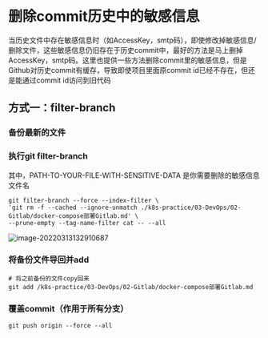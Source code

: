 # 删除commit历史中的敏感信息

当历史文件中存在敏感信息时（如AccessKey，smtp码），即使修改掉敏感信息/删除文件，这些敏感信息仍旧存在于历史commit中，最好的方法是马上删掉AccessKey，smtp码。这里也提供一些方法删除commit里的敏感信息，但是Github对历史commit有缓存，导致即使项目里面原commit id已经不存在，但还是能通过commit id访问到旧代码

## 方式一：filter-branch

### 备份最新的文件

### 执行git filter-branch

其中，PATH-TO-YOUR-FILE-WITH-SENSITIVE-DATA 是你需要删除的敏感信息文件名

```shell
git filter-branch --force --index-filter \
'git rm -f --cached --ignore-unmatch ./k8s-practice/03-DevOps/02-Gitlab/docker-compose部署Gitlab.md' \
--prune-empty --tag-name-filter cat -- --all
```

![image-20220313132910687](https://lc-tc.oss-cn-shenzhen.aliyuncs.com/lc-images/202203131329757.png)

### 将备份文件导回并add

```shell
# 将之前备份的文件copy回来
git add /k8s-practice/03-DevOps/02-Gitlab/docker-compose部署Gitlab.md
```

### 覆盖commit（作用于所有分支）

```shell
git push origin --force --all
```

